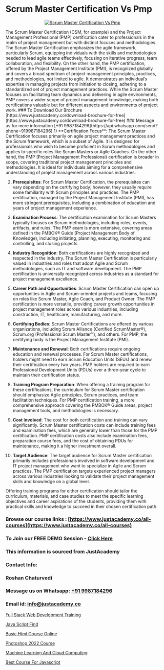 # Scrum Master Certification Vs Pmp

<p align="center">
  <a href="https://justacademy.co/course-detail/pmp-certification-training">
    <img src="https://justacademy.co/storage2/course_image/1709713463_course_image.webp" alt="Scrum Master Certification Vs Pmp">
  </a>
</p>
The Scrum Master Certification (CSM, for example) and the Project Management Professional (PMP) certification cater to professionals in the realm of project management but with distinct focuses and methodologies. The Scrum Master Certification emphasizes the agile framework, particularly Scrum, equipping individuals with the skills and methodologies needed to lead agile teams effectively, focusing on iterative progress, team collaboration, and flexibility. On the other hand, the PMP certification, offered by the Project Management Institute (PMI), is recognized globally and covers a broad spectrum of project management principles, practices, and methodologies, not limited to agile. It demonstrates an individual’s expertise in managing projects from initiation to closing, adhering to a standardized set of project management practices. While the Scrum Master focuses on facilitating team dynamics and delivering in agile environments, PMP covers a wider scope of project management knowledge, making both certifications valuable but for different aspects and environments of project work.
### To Download Our Brochure [https://www.justacademy.co/download-brochure-for-free](https://www.justacademy.co/download-brochure-for-free)
### Message us for more information [+91 9987184296](https://api.whatsapp.com/send?phone=919987184296)
1) **Certification Focus**: The Scrum Master Certification focuses primarily on agile project management practices and the Scrum framework, which is a subset of Agile. It is designed for professionals who wish to become proficient in Scrum methodologies and applies to specific roles like Scrum Masters or Agile Coaches. On the other hand, the PMP (Project Management Professional) certification is broader in scope, covering traditional project management principles and methodologies. It is ideal for individuals aiming for a comprehensive understanding of project management across various industries.

2) **Prerequisites**: For Scrum Master Certification, the prerequisites can vary depending on the certifying body; however, they usually require some familiarity with Scrum principles and practices. The PMP certification, managed by the Project Management Institute (PMI), has more stringent prerequisites, including a combination of education and years of project management experience.

3) **Examination Process**: The certification examination for Scrum Masters typically focuses on Scrum methodologies, including roles, events, artifacts, and rules. The PMP exam is more extensive, covering areas defined in the PMBOK® Guide (Project Management Body of Knowledge), including initiating, planning, executing, monitoring and controlling, and closing projects.

4) **Industry Recognition**: Both certifications are highly recognized and respected in the industry. The Scrum Master Certification is particularly valued in industries and roles that adopt Agile and Scrum methodologies, such as IT and software development. The PMP certification is universally recognized across industries as a standard for project management excellence.

5) **Career Path and Opportunities**: Scrum Master Certification can open up opportunities in Agile and Scrum-oriented projects and teams, focusing on roles like Scrum Master, Agile Coach, and Product Owner. The PMP certification is more versatile, providing career growth opportunities in project management roles across various industries, including construction, IT, healthcare, manufacturing, and more.

6) **Certifying Bodies**: Scrum Master Certifications are offered by various organizations, including Scrum Alliance (Certified ScrumMaster®), Scrum.org (Professional Scrum Master™), and others. For PMP, the certifying body is the Project Management Institute (PMI).

7) **Maintenance and Renewal**: Both certifications require ongoing education and renewal processes. For Scrum Master certifications, holders might need to earn Scrum Education Units (SEUs) and renew their certification every two years. PMP holders are required to earn Professional Development Units (PDUs) over a three-year cycle to maintain their certification status.

8) **Training Program Preparation**: When offering a training program for these certifications, the curriculum for Scrum Master certification should emphasize Agile principles, Scrum practices, and team facilitation techniques. For PMP certification training, a more comprehensive approach covering the PMBOK® Guide areas, project management tools, and methodologies is necessary.

9) **Cost Involved**: The cost for both certification and training can vary significantly. Scrum Master certification costs can include training fees and examination fees, which are generally lower than those for the PMP certification. PMP certification costs also include examination fees, preparation course fees, and the cost of obtaining PDUs for maintenance, making it a higher investment overall.

10) **Target Audience**: The target audience for Scrum Master certification primarily includes professionals involved in software development and IT project management who want to specialize in Agile and Scrum practices. The PMP certification targets experienced project managers across various industries looking to validate their project management skills and knowledge on a global level.

Offering training programs for either certification should tailor the curriculum, materials, and case studies to meet the specific learning objectives and career aspirations of the students, providing them with practical skills and knowledge to succeed in their chosen certification path.

### Browse our course links : [https://www.justacademy.co/all-courses](https://www.justacademy.co/all-courses) 
### To Join our FREE DEMO Session - [Click Here](https://www.justacademy.co/register-for-course-demo)


### This information is sourced from JustAcademy
### Contact Info:
### Roshan Chaturvedi
### Message us on Whatsapp: [+91 9987184296](https://api.whatsapp.com/send?phone=919987184296)
### Email id: [info@justacademy.co](mailto:info@justacademy.co)
                
[Full Stack Web Development Training](https://www.linkedin.com/pulse/full-stack-web-development-training-justacademy-kolkata-knqkc/)

[Java Script Find](https://www.linkedin.com/pulse/java-script-find-software-training-sunnyvale-tzozc?trackingId=gpZgBYxWrksXAGhwvWhMTw%3D%3D&lipi=urn%3Ali%3Apage%3Ad_flagship3_company_admin%3BuOGAPcWcQnScqXWa77%2Fzaw%3D%3D)

[Basic Html Course Online](https://medium.com/@akanshapatil/basic-html-course-online-d40ff1ea9b51)

[Photoshop 2022 Course](https://medium.com/@prempja40/photoshop-2022-course-aa56b1b01cc0)

[Machine Learning And Cloud Computing](https://justacademyin.github.io/justacademy/machine-learning-and-cloud-computing)

[Best Course For Javascript](https://justacademyin.github.io/Articles/Best-Course-For-Javascript)

